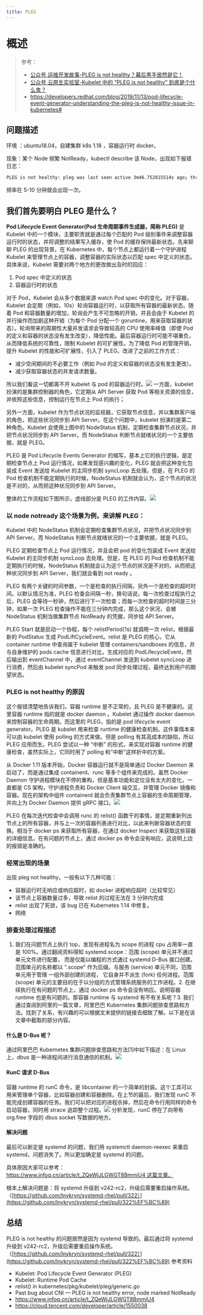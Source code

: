```yaml
---
title: PLEG
---
```


# 概述

> 参考：
> - [公众号,运维开发故事-PLEG is not healthy？幕后黑手居然是它！](https://mp.weixin.qq.com/s/lPYd9tNQyjidJ-sLt2sDLg)
> - [公众号,云原生实验室-Kubelet 中的 “PLEG is not healthy” 到底是个什么鬼？](https://mp.weixin.qq.com/s/t7H2MQ2429LQB9XfrB23YA)
> - <https://developers.redhat.com/blog/2019/11/13/pod-lifecycle-event-generator-understanding-the-pleg-is-not-healthy-issue-in-kubernetes#>

[
](https://mp.weixin.qq.com/s/lPYd9tNQyjidJ-sLt2sDLg)

## 问题描述

环境 ：ubuntu18.04，自建集群 k8s 1.18 ，容器运行时 docker。

现象：某个 Node 频繁 NotReady，kubectl describe 该 Node，出现如下报错日志：

```bash
PLEG is not healthy: pleg was last seen active 3m46.752815514s ago; threshold is 3m0s
```

频率在 5-10 分钟就会出现一次。

## 我们首先要明白 PLEG 是什么？

**Pod Lifecycle Event Generator(Pod 生命周期事件生成器，简称 PLEG)** 是 Kubelet 中的一个模块，主要职责就是通过每个匹配的 Pod 级别事件来调整容器运行时的状态，并将调整的结果写入缓存，使 Pod 的缓存保持最新状态。先来聊聊 PLEG 的出现背景。在 Kubernetes 中，每个节点上都运行着一个守护进程 Kubelet 来管理节点上的容器，调整容器的实际状态以匹配 spec 中定义的状态。具体来说，Kubelet 需要对两个地方的更改做出及时的回应：

1. Pod spec 中定义的状态
2. 容器运行时的状态

对于 Pod，Kubelet 会从多个数据来源 watch Pod spec 中的变化。对于容器，Kubelet 会定期（例如，10s）轮询容器运行时，以获取所有容器的最新状态。随着 Pod 和容器数量的增加，轮询会产生不可忽略的开销，并且会由于 Kubelet 的并行操作而加剧这种开销（为每个 Pod 分配一个 goruntine，用来获取容器的状态）。轮询带来的周期性大量并发请求会导致较高的 CPU 使用率峰值（即使 Pod 的定义和容器的状态没有发生改变），降低性能。最后容器运行时可能不堪重负，从而降低系统的可靠性，限制 Kubelet 的可扩展性。为了降低 Pod 的管理开销，提升 Kubelet 的性能和可扩展性，引入了 PLEG，改进了之前的工作方式：

- 减少空闲期间的不必要工作（例如 Pod 的定义和容器的状态没有发生更改）。
- 减少获取容器状态的并发请求数量。

所以我们看这一切都离不开 kubelet 与 pod 的容器运行时。![](https://notes-learning.oss-cn-beijing.aliyuncs.com/35160200-5f9f-4cfd-911c-afa960062a5c/640)
一方面，kubelet 扮演的是集群控制器的角色，它定期从 API Server 获取 Pod 等相关资源的信息，并依照这些信息，控制运行在节点上 Pod 的执行；

另外一方面，kubelet 作为节点状况的监视器，它获取节点信息，并以集群客户端的角色，把这些状况同步到 API Server。在这个问题中，kubelet 扮演的是第二种角色。Kubelet 会使用上图中的 NodeStatus 机制，定期检查集群节点状况，并把节点状况同步到 API Server。而 NodeStatus 判断节点就绪状况的一个主要依据，就是 PLEG。

PLEG 是 Pod Lifecycle Events Generator 的缩写，基本上它的执行逻辑，是定期检查节点上 Pod 运行情况，如果发现感兴趣的变化，PLEG 就会把这种变化包装成 Event 发送给 Kubelet 的主同步机制 syncLoop 去处理。但是，在 PLEG 的 Pod 检查机制不能定期执行的时候，NodeStatus 机制就会认为，这个节点的状况是不对的，从而把这种状况同步到 API Server。

整体的工作流程如下图所示，虚线部分是 PLEG 的工作内容。![](https://notes-learning.oss-cn-beijing.aliyuncs.com/35160200-5f9f-4cfd-911c-afa960062a5c/640)

### 以 node notready 这个场景为例，来讲解 PLEG：

Kubelet 中的 NodeStatus 机制会定期检查集群节点状况，并把节点状况同步到 API Server。而 NodeStatus 判断节点就绪状况的一个主要依据，就是 PLEG。

PLEG 定期检查节点上 Pod 运行情况，并且会把 pod 的变化包装成 Event 发送给 Kubelet 的主同步机制 syncLoop 去处理。但是，在 PLEG 的 Pod 检查机制不能定期执行的时候，NodeStatus 机制就会认为这个节点的状况是不对的，从而把这种状况同步到 API Server，我们就会看到 not ready 。

PLEG 有两个关键的时间参数，一个是检查的执行间隔，另外一个是检查的超时时间。以默认情况为准，PLEG 检查会间隔一秒，换句话说，每一次检查过程执行之后，PLEG 会等待一秒钟，然后进行下一次检查；而每一次检查的超时时间是三分钟，如果一次 PLEG 检查操作不能在三分钟内完成，那么这个状况，会被 NodeStatus 机制当做集群节点 NotReady 的凭据，同步给 API Server。

PLEG Start 就是启动一个协程，每个 relistPeriod(1s) 就调用一次 relist，根据最新的 PodStatus 生成 PodLiftCycleEvent。relist 是 PLEG 的核心，它从 container runtime 中查询属于 kubelet 管理 containers/sandboxes 的信息，并与自身维护的 pods cache 信息进行对比，生成对应的 PodLifecycleEvent，然后输出到 eventChannel 中，通过 eventChannel 发送到 kubelet syncLoop 进行消费，然后由 kubelet syncPod 来触发 pod 同步处理过程，最终达到用户的期望状态。

### PLEG is not healthy 的原因

这个报错清楚地告诉我们，容器 runtime 是不正常的，且 PLEG 是不健康的。这里容器 runtime 指的就是 docker daemon 。Kubelet 通过操作 docker daemon 来控制容器的生命周期。而这里的 PLEG，指的是 pod lifecycle event generator。PLEG 是 kubelet 用来检查 runtime 的健康检查机制。这件事情本来可以由 kubelet 使用 polling 的方式来做。但是 polling 有其高成本的缺陷，所以 PLEG 应用而生。PLEG 尝试以一种 “中断” 的形式，来实现对容器 runtime 的健康检查，虽然实际上，它同时用了 polling 和”中断”这样折中的方案。

从 Docker 1.11 版本开始，Docker 容器运行就不是简单通过 Docker Daemon 来启动了，而是通过集成 containerd、runc 等多个组件来完成的。虽然 Docker Daemon 守护进程模块在不停的重构，但是基本功能和定位没有太大的变化，一直都是 CS 架构，守护进程负责和 Docker Client 端交互，并管理 Docker 镜像和容器。现在的架构中组件 containerd 就会负责集群节点上容器的生命周期管理，并向上为 Docker Daemon 提供 gRPC 接口。![](https://notes-learning.oss-cn-beijing.aliyuncs.com/35160200-5f9f-4cfd-911c-afa960062a5c/640)

PLEG 在每次迭代检查中会调用 runc 的 relist() 函数干的事情，是定期重新列出节点上的所有容器，并与上一次的容器列表进行对比，以此来判断容器状态的变换。相当于 docker ps 来获取所有容器，在通过 docker Inspect 来获取这些容器的详细信息。在有问题的节点上，通过 docker ps 命令会没有响应，这说明上边的报错是准确的。

### 经常出现的场景

出现 pleg not healthy，一般有以下几种可能：

- 容器运行时无响应或响应超时，如 docker 进程响应超时（比较常见）
- 该节点上容器数量过多，导致 relist 的过程无法在 3 分钟内完成
- relist 出现了死锁，该 bug 已在 Kubernetes 1.14 中修复。
- 网络

### 排查处理过程描述

1. 我们在问题节点上执行 top，发现有进程名为 scope 的进程 cpu 占用率一直是 100%。通过翻阅资料得知 systemd.scope：范围 (scope) 单元并不通过单元文件进行配置， 而是仅能以编程的方式通过 systemd D-Bus 接口创建。范围单元的名称都以 ".scope" 作为后缀。与服务 (service) 单元不同，范围单元用于管理 一组外部创建的进程， 它自身并不派生 (fork) 任何进程。范围 (scope) 单元的主要目的在于以分组的方式管理系统服务的工作进程。2. 在继续执行在有问题的节点上，通过 docker ps 命令会没有响应。说明容器 runtime 也是有问题的。那容器 runtime 与 systemd 有不有关系呢？3. 我们通过查阅到阿里的一篇文章，阿里巴巴 Kubernetes 集群问题排查思路和方法。找到了关系，有兴趣的可以根据文末提供的链接去细致了解。以下是在该文章中截取的部分内容。

#### 什么是 D-Bus 呢？

通过阿里巴巴 Kubernetes 集群问题排查思路和方法\[1]中如下描述：在 Linux 上，dbus 是一种进程间进行消息通信的机制。![](https://notes-learning.oss-cn-beijing.aliyuncs.com/35160200-5f9f-4cfd-911c-afa960062a5c/640)

#### RunC 请求 D-Bus

容器 runtime 的 runC 命令，是 libcontainer 的一个简单的封装。这个工具可以用来管理单个容器，比如容器创建和容器删除。在上节的最后，我们发现 runC 不能完成创建容器的任务。我们可以把对应的进程杀掉，然后在命令行用同样的命令启动容器，同时用 strace 追踪整个过程。![](https://notes-learning.oss-cn-beijing.aliyuncs.com/35160200-5f9f-4cfd-911c-afa960062a5c/640)
分析发现，runC 停在了向带有 org.free 字段的 dbus socket 写数据的地方。

#### 解决问题

最后可以断定是 systemd 的问题，我们用 systemctl daemon-reexec 来重启 systemd，问题消失了。所以更加确定是 systemd 的问题。

具体原因大家可以参考：[https://www.infoq.cn/article/t_ZQeWjJLGWGT8BmmiU4 这篇文章。](https://www.infoq.cn/article/t_ZQeWjJLGWGT8BmmiU4%E8%BF%99%E7%AF%87%E6%96%87%E7%AB%A0%E3%80%82)

根本上解决问题是：将 systemd 升级到 v242-rc2，升级后需要重启操作系统。（[https://github.com/lnykryn/systemd-rhel/pull/322）](https://github.com/lnykryn/systemd-rhel/pull/322%EF%BC%89)

## 总结

PLEG is not healthy 的问题居然是因为 systemd 导致的。最后通过将 systemd 升级到 v242-rc2，升级后需要重启操作系统。（[https://github.com/lnykryn/systemd-rhel/pull/322）](https://github.com/lnykryn/systemd-rhel/pull/322%EF%BC%89) 参考资料

- Kubelet: Pod Lifecycle Event Generator (PLEG)
- Kubelet: Runtime Pod Cache
- relist() in kubernetes/pkg/kubelet/pleg/generic.go
- Past bug about CNI — PLEG is not healthy error, node marked NotReady
- <https://www.infoq.cn/article/t_ZQeWjJLGWGT8BmmiU4>
- <https://cloud.tencent.com/developer/article/1550038>
